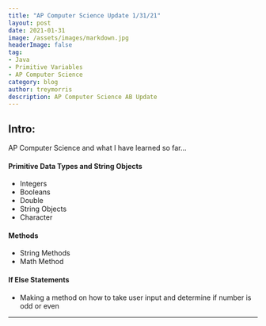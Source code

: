 ```yaml
---
title: "AP Computer Science Update 1/31/21"
layout: post
date: 2021-01-31 
image: /assets/images/markdown.jpg
headerImage: false
tag:
- Java
- Primitive Variables
- AP Computer Science
category: blog
author: treymorris
description: AP Computer Science AB Update
---
```


## Intro:

AP Computer Science and what I have learned so far...

#### Primitive Data Types and String Objects
- Integers
- Booleans
- Double
- String Objects
- Character 

#### Methods
- String Methods
- Math Method

#### If Else Statements
- Making a method on how to take user input and determine if number is odd or even

---


[1]: https://daringfireball.net/projects/markdown/
[2]: https://www.fileformat.info/info/unicode/char/2163/index.htm
[3]: https://www.markitdown.net/
[4]: https://daringfireball.net/projects/markdown/basics
[5]: https://daringfireball.net/projects/markdown/syntax
[6]: https://kune.fr/wp-content/uploads/2013/10/ghost-blog.jpg
